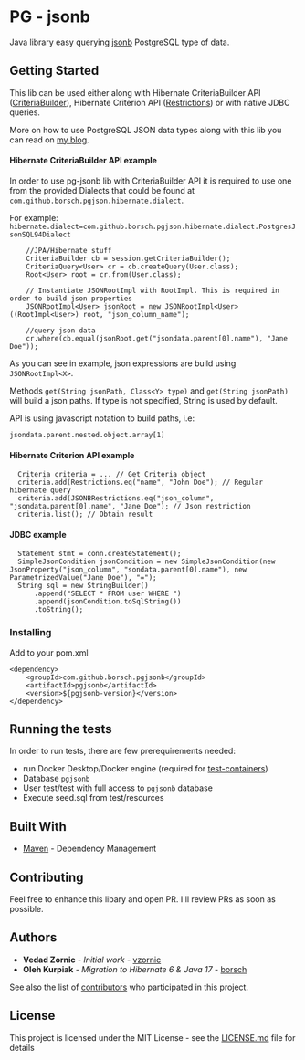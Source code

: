# PG - jsonb

Java library easy querying [jsonb](https://www.postgresql.org/docs/9.4/datatype-json.html)  PostgreSQL type of data.

## Getting Started

This lib can be used either along with Hibernate CriteriaBuilder API ([CriteriaBuilder](https://docs.jboss.org/hibernate/jpa/2.1/api/javax/persistence/criteria/CriteriaBuilder.html)), Hibernate Criterion API ([Restrictions](https://docs.jboss.org/hibernate/core/3.3/api/org/hibernate/criterion/Restrictions.html)) or with native JDBC queries.

More on how to use PostgreSQL JSON data types along with this lib you can read on [my blog](http://vzornic.com/postgresql/postgres/json/jsonb/hibernate/jpa/2019/09/13/postgresql-json-hibernate.html).

#### Hibernate CriteriaBuilder API example

In order to use pg-jsonb lib with CriteriaBuilder API it is required to use one from the provided Dialects that could be found at `com.github.borsch.pgjson.hibernate.dialect`.

For example:
`hibernate.dialect=com.github.borsch.pgjson.hibernate.dialect.PostgresJsonSQL94Dialect`



```
    //JPA/Hibernate stuff
    CriteriaBuilder cb = session.getCriteriaBuilder();
    CriteriaQuery<User> cr = cb.createQuery(User.class);
    Root<User> root = cr.from(User.class); 

    // Instantiate JSONRootImpl with RootImpl. This is required in order to build json properties
    JSONRootImpl<User> jsonRoot = new JSONRootImpl<User>((RootImpl<User>) root, "json_column_name");
		
    //query json data
    cr.where(cb.equal(jsonRoot.get("jsondata.parent[0].name"), "Jane Doe"));

```

As you can see in example, json expressions are build using `JSONRootImpl<X>`. 

Methods `get(String jsonPath, Class<Y> type)` and `get(String jsonPath)` will build a json paths. If type is not specified, String is used by default.

API is using javascript notation to build paths, i.e:

```
jsondata.parent.nested.object.array[1]
```

#### Hibernate Criterion API example

```
  Criteria criteria = ... // Get Criteria object
  criteria.add(Restrictions.eq("name", "John Doe"); // Regular hibernate query
  criteria.add(JSONBRestrictions.eq("json_column", "jsondata.parent[0].name", "Jane Doe"); // Json restriction  
  criteria.list(); // Obtain result
```

#### JDBC example

```
  Statement stmt = conn.createStatement();
  SimpleJsonCondition jsonCondition = new SimpleJsonCondition(new JsonProperty("json_column", "sondata.parent[0].name"), new ParametrizedValue("Jane Doe"), "=");
  String sql = new StringBuilder()
      .append("SELECT * FROM user WHERE ")
      .append(jsonCondition.toSqlString())
      .toString();
```

### Installing

Add to your pom.xml

```
<dependency>
    <groupId>com.github.borsch.pgjsonb</groupId>
    <artifactId>pgjsonb</artifactId>
    <version>${pgjsonb-version}</version>
</dependency>
```

## Running the tests

In order to run tests, there are few prerequirements needed:

- run Docker Desktop/Docker engine (required for [test-containers](https://java.testcontainers.org/))
- Database `pgjsonb`
- User test/test with full access to `pgjsonb` database
- Execute seed.sql from test/resources


## Built With

* [Maven](https://maven.apache.org/) - Dependency Management

## Contributing

Feel free to enhance this libary and open PR. I'll review PRs as soon as possible.

## Authors

* **Vedad Zornic** - *Initial work* - [vzornic](https://github.com/vzornic)
* **Oleh Kurpiak** - *Migration to Hibernate 6 & Java 17* - [borsch](https://github.com/borsch)

See also the list of [contributors](https://github.com/borsch/pg-jsonb/graphs/contributors) who participated in this project.

## License

This project is licensed under the MIT License - see the [LICENSE.md](https://github.com/borsch/pg-jsonb/blob/master/LICENSE) file for details

